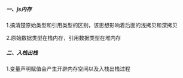 ##### 一、js内存

1.搞清楚原始类型和引用类型的区别，该思想影响着后面的浅拷贝和深拷贝

2.原始数据类型在栈内存，引用数据类型在堆内存

##### 二、入栈出栈

1.变量声明赋值会产生开辟内存空间以及入栈出栈过程